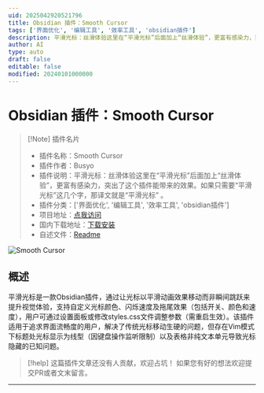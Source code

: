 ```yaml
---
uid: 2025042920521796
title: Obsidian 插件：Smooth Cursor
tags: ['界面优化', '编辑工具', '效率工具', 'obsidian插件']
description: 平滑光标：丝滑体验这里在“平滑光标”后面加上“丝滑体验”，更富有感染力，突出了这个插件能带来的效果。如果只需要“平滑光标”这几个字，那译文就是“平滑光标” 。
author: AI
type: auto
draft: false
editable: false
modified: 20240101000000
---
```


# Obsidian 插件：Smooth Cursor

> [!Note] 插件名片
> - 插件名称：Smooth Cursor
> - 插件作者：Busyo
> - 插件说明：平滑光标：丝滑体验这里在“平滑光标”后面加上“丝滑体验”，更富有感染力，突出了这个插件能带来的效果。如果只需要“平滑光标”这几个字，那译文就是“平滑光标” 。
> - 插件分类：['界面优化', '编辑工具', '效率工具', 'obsidian插件']
> - 项目地址：[点我访问](https://github.com/busyoGG/SmoothCursor)
> - 国内下载地址：[下载安装](https://pkmer.cn/products/plugin/pluginMarket/?smooth-cursor)
> - 自述文件：[Readme](https://ghproxy.net/https://raw.githubusercontent.com/busyoGG/SmoothCursor/master/README.md)

![Smooth Cursor](https://cdn.pkmer.cn/covers/smooth-cursor_2_0.gif!pkmer)

## 概述

平滑光标是一款Obsidian插件，通过让光标以平滑动画效果移动而非瞬间跳跃来提升视觉体验，支持自定义光标颜色、闪烁速度及拖尾效果（包括开关、颜色和速度），用户可通过设置面板或修改styles.css文件调整参数（需重启生效）。该插件适用于追求界面流畅度的用户，解决了传统光标移动生硬的问题，但存在Vim模式下标题处光标显示为线型（因键盘操作监听限制）以及表格非纯文本单元导致光标隐藏的已知问题。


> [!help] 
> 这篇插件文章还没有人贡献，欢迎占坑！
> 如果您有好的想法欢迎提交PR或者文末留言。
> 

---



